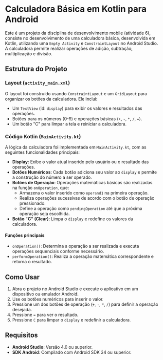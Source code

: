 # Calculadora Básica em Kotlin para Android

Este é um projeto da disciplina de desenvolvimento mobile (atividade 6), consiste no desenvolvimento de uma calculadora básica, desenvolvida em Kotlin, utilizando uma `Empty Activity` e `ConstraintLayout` no Android Studio. A calculadora permite realizar operações de adição, subtração, multiplicação e divisão.

## Estrutura do Projeto

### Layout (`activity_main.xml`)

O layout foi construído usando `ConstraintLayout` e um `GridLayout` para organizar os botões da calculadora. Ele inclui:

- Um `TextView` (id: `display`) para exibir os valores e resultados das operações.
- Botões para os números (0-9) e operações básicas (`+`, `-`, `*`, `/`, `=`).
- Um botão "C" para limpar a tela e reiniciar a calculadora.

### Código Kotlin (`MainActivity.kt`)

A lógica da calculadora foi implementada em `MainActivity.kt`, com as seguintes funcionalidades principais:

- **Display**: Exibe o valor atual inserido pelo usuário ou o resultado das operações.
- **Botões Numéricos**: Cada botão adiciona seu valor ao `display` e permite a construção do número a ser operado.
- **Botões de Operação**: Operações matemáticas básicas são realizadas na função `onOperation`, que:
    - Armazena o valor inserido como `operand1` na primeira operação.
    - Realiza operações sucessivas de acordo com o botão de operação pressionado.
    - Define a operação como `pendingOperation` até que a próxima operação seja escolhida.
- **Botão "C" (Clear)**: Limpa o `display` e redefine os valores da calculadora.

#### Funções principais

- `onOperation()`: Determina a operação a ser realizada e executa operações sequenciais conforme necessário.
- `performOperation()`: Realiza a operação matemática correspondente e retorna o resultado.

## Como Usar

1. Abra o projeto no Android Studio e execute o aplicativo em um dispositivo ou emulador Android.
2. Use os botões numéricos para inserir o valor.
3. Pressione um dos botões de operação (`+`, `-`, `*`, `/`) para definir a operação desejada.
4. Pressione `=` para ver o resultado.
5. Pressione `C` para limpar o `display` e redefinir a calculadora.

## Requisitos

- **Android Studio**: Versão 4.0 ou superior.
- **SDK Android**: Compilado com Android SDK 34 ou superior.
